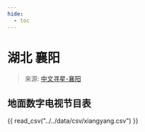 ```yaml
---
hide:
  - toc
---
```


# 湖北 襄阳

> 来源: [中文寻星-襄阳](http://dtmb.saoing.com/xiangyang.htm)

## 地面数字电视节目表

{{ read_csv("../../data/csv/xiangyang.csv") }}
